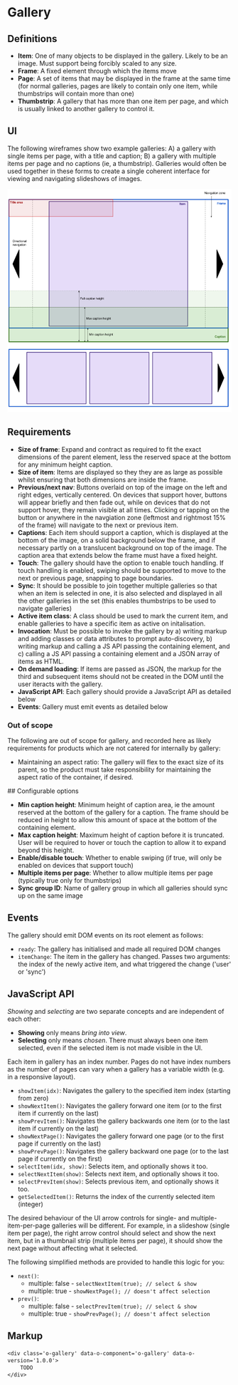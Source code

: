 # Gallery

## Definitions

* **Item**: One of many objects to be displayed in the gallery.  Likely to be an image.  Must support being forcibly scaled to any size.
* **Frame**: A fixed element through which the items move
* **Page**: A set of items that may be displayed in the frame at the same time (for normal galleries, pages are likely to contain only one item, while thumbstrips will contain more than one)
* **Thumbstrip**: A gallery that has more than one item per page, and which is usually linked to another gallery to control it.

## UI

The following wireframes show two example galleries: A) a gallery with single items per page, with a title and caption; B) a gallery with multiple items per page and no captions (ie, a thumbstrip).  Galleries would often be used together in these forms to create a single coherent interface for viewing and navigating slideshows of images.

![Wireframe](wireframe.png)

## Requirements

* **Size of frame**: Expand and contract as required to fit the exact dimensions of the parent element, less the reserved space at the bottom for any minimum height caption.
* **Size of item**: Items are displayed so they they are as large as possible whilst ensuring that both dimensions are inside the frame.
* **Previous/next nav**: Buttons overlaid on top of the image on the left and right edges, vertically centered.  On devices that support hover, buttons will appear briefly and then fade out, while on devices that do not support hover, they remain visible at all times.  Clicking or tapping on the button or anywhere in the navgiation zone (leftmost and rightmost 15% of the frame) will navigate to the next or previous item.
* **Captions**: Each item should support a caption, which is displayed at the bottom of the image, on a solid background below the frame, and if necessary partly on a translucent background on top of the image.  The caption area that extends below the frame must have a fixed height.
* **Touch**: The gallery should have the option to enable touch handling.  If touch handling is enabled, swiping should be supported to move to the next or previous page, snapping to page boundaries.
* **Sync**: It should be possible to join together multiple galleries so that when an item is selected in one, it is also selected and displayed in all the other galleries in the set (this enables thumbstrips to be used to navigate galleries)
* **Active item class**: A class should be used to mark the current item, and enable galleries to have a specific item as active on initalisation.
* **Invocation**: Must be possible to invoke the gallery by a) writing markup and adding classes or data attributes to prompt auto-discovery, b) writing markup and calling a JS API passing the containing element, and c) calling a JS API passing a containing element and a JSON array of items as HTML.
* **On demand loading**: If items are passed as JSON, the markup for the third and subsequent items should not be created in the DOM until the user iteracts with the gallery.
* **JavaScript API**: Each gallery should provide a JavaScript API as detailed below
* **Events**: Gallery must emit events as detailed below


### Out of scope

The following are out of scope for gallery, and recorded here as likely requirements for products which are not catered for internally by gallery:

* Maintaining an aspect ratio: The gallery will flex to the exact size of its parent, so the product must take responsibility for maintaining the aspect ratio of the container, if desired.


## Configurable options

* **Min caption height**: Minimum height of caption area, ie the amount reserved at the bottom of the gallery for a caption.  The frame should be reduced in height to allow this amount of space at the bottom of the containing element.
* **Max caption height**: Maximum height of caption before it is truncated.  User will be required to hover or touch the caption to allow it to expand beyond this height.
* **Enable/disable touch**: Whether to enable swiping (if true, will only be enabled on devices that support touch)
* **Multiple items per page**: Whether to allow multiple items per page (typically true only for thumbstrips)
* **Sync group ID**: Name of gallery group in which all galleries should sync up on the same image


## Events

The gallery should emit DOM events on its root element as follows:

* `ready`: The gallery has initialised and made all required DOM changes
* `itemChange`: The item in the gallery has changed.  Passes two arguments: the index of the newly active item, and what triggered the change ('user' or 'sync')


## JavaScript API

_Showing_ and _selecting_ are two separate concepts and are independent of each other:

* **Showing** only means _bring into view_.
* **Selecting** only means _chosen_. There must always been one item selected, even if the selected item is not made visible in the UI.

Each item in gallery has an index number. Pages do not have index numbers as the number of pages can vary when a gallery has a variable width (e.g. in a responsive layout).

* `showItem(idx)`: Navigates the gallery to the specified item index (starting from zero)
* `showNextItem()`: Navigates the gallery forward one item (or to the first item if currently on the last)
* `showPrevItem()`: Navigates the gallery backwards one item (or to the last item if currently on the last)
* `showNextPage()`: Navigates the gallery forward one page (or to the first page if currently on the last)
* `showPrevPage()`: Navigates the gallery backward one page (or to the last page if currently on the first)
* `selectItem(idx, show)`: Selects item, and optionally shows it too.
* `selectNextItem(show)`: Selects next item, and optionally shows it too.
* `selectPrevItem(show)`: Selects previous item, and optionally shows it too.
* `getSelectedItem()`: Returns the index of the currently selected item (integer)

The desired behaviour of the UI arrow controls for single- and multiple-item-per-page galleries will be different. For example, in a slideshow (single item per page), the right arrow control should select and show the next item, but in a thumbnail strip (multiple items per page), it should show the next page without affecting what it selected.

The following simplified methods are provided to handle this logic for you:

* `next()`:
    * multiple: false - `selectNextItem(true); // select & show`
    * multiple: true - `showNextPage(); // doesn't affect selection`
* `prev()`:
    * multiple: false - `selectPrevItem(true); // select & show`
    * multiple: true - `showPrevPage(); // doesn't affect selection`

## Markup

    <div class='o-gallery' data-o-component='o-gallery' data-o-version='1.0.0'>
		TODO
	</div>

